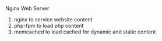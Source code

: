 Nginx Web Server
1) nginx to service website content
2) php-fpm to load php content
3) memcached to load cached for dynamic and static content
